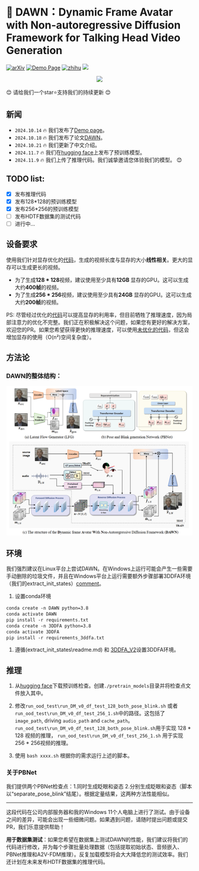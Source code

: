 # 🌅 DAWN：Dynamic Frame Avatar with Non-autoregressive Diffusion Framework for Talking Head Video Generation

[![arXiv](https://img.shields.io/badge/Arxiv-2410.13726-b31b1b.svg?logo=arXiv)](https://arxiv.org/abs/2410.13726)
[![Demo Page](https://img.shields.io/badge/Demo_Page-blue)](https://hanbo-cheng.github.io/DAWN/)
[![zhihu](https://img.shields.io/badge/知乎-0079FF.svg?logo=zhihu&logoColor=white)](https://zhuanlan.zhihu.com/p/2253009511)
 <a href='https://huggingface.co/Hanbo-Cheng/DAWN'><img src='https://img.shields.io/badge/%F0%9F%A4%97%20HuggingFace-Model-yellow'></a>
<p align="center">

<img src="structure_img\ifferent-styles-at-higher-resolution.gif" width=600>
</p>


😊 请给我们一个star⭐支持我们的持续更新 😊
## 新闻
* ```2024.10.14``` 🔥 我们发布了[Demo page](https://hanbo-cheng.github.io/DAWN/)。
* ```2024.10.18``` 🔥 我们发布了论文[DAWN](https://arxiv.org/abs/2410.13726)。
* ```2024.10.21``` 🔥 我们更新了中文介绍。
* ```2024.11.7```  🔥 我们在[hugging face](https://huggingface.co/Hanbo-Cheng/DAWN)上发布了预训练模型。
* ```2024.11.9``` 🔥 我们上传了推理代码。我们诚挚邀请您体验我们的模型。 😊
  
## TODO list:
- [x] 发布推理代码
- [x] 发布128*128的预训练模型
- [x] 发布256*256的预训练模型
- [ ] 发布HDTF数据集的测试代码
- [ ] 进行中...
  
## 设备要求
使用我们针对显存优化的[代码](DM_3/modules/video_flow_diffusion_multiGPU_v0_crema_plus_faceemb_ca_multi_test_local_opt.py)，生成的视频长度与显存的大小**线性相关**。更大的显存可以生成更长的视频。 
- 为了生成**128 * 128**视频，建议使用至少具有**12GB** 显存的GPU。这可以生成大约**400帧**的视频。 
- 为了生成**256 * 256**视频，建议使用至少具有**24GB** 显存的GPU。这可以生成大约**200帧**的视频。

PS: 尽管经过优化的[代码](DM_3/modules/video_flow_diffusion_multiGPU_v0_crema_plus_faceemb_ca_multi_test_local_opt.py)可以提高显存的利用率，但目前牺牲了推理速度，因为局部注意力的优化不完整。我们正在积极解决这个问题，如果您有更好的解决方案，欢迎您的PR。如果您希望获得更快的推理速度，可以使用[未优化的代码](DM_3/modules/video_flow_diffusion_multiGPU_v0_crema_plus_faceemb_ca_multi_test.py)，但这会增加显存的使用（O(n²)空间复杂度）。

## 方法论
### DAWN的整体结构：
<p align="center">
<img src="structure_img\pipeline.png" width=600 alt="framework"/>
</p>

## 环境
我们强烈建议在Linux平台上尝试DAWN。在Windows上运行可能会产生一些需要手动删除的垃圾文件，并且在Windows平台上运行需要额外步骤部署3DDFA环境（我们的extract_init_states）[comment](https://github.com/cleardusk/3DDFA_V2/issues/12#issuecomment-697479173)。

1. 设置conda环境
```
conda create -n DAWN python=3.8
conda activate DAWN
pip install -r requirements.txt
conda create -n 3DDFA python=3.8
conda activate 3DDFA
pip install -r requirements_3ddfa.txt
```

1. 遵循(extract_init_states\readme.md) 和 [3DDFA_V2](https://github.com/cleardusk/3DDFA_V2)设置3DDFA环境。

## 推理
1. 从[hugging face](https://huggingface.co/Hanbo-Cheng/DAWN)下载预训练检查。创建`./pretrain_models`目录并将检查点文件放入其中。
2. 修改`run_ood_test\run_DM_v0_df_test_128_both_pose_blink.sh` 或者 `run_ood_test\run_DM_v0_df_test_256_1.sh`中的路径。这包括了`image_path`, driving `audio_path` and `cache_path`。`run_ood_test\run_DM_v0_df_test_128_both_pose_blink.sh`用于实现 128 * 128 视频的推理， `run_ood_test\run_DM_v0_df_test_256_1.sh` 用于实现 256 * 256视频的推理。

3. 使用 `bash xxxx.sh` 根据你的需求运行上述的脚本。

### 关于PBNet
我们提供两个PBNet检查点：1.同时生成眨眼和姿态 2.分别生成眨眼和姿态（脚本以“separate_pose_blink”结尾）。根据定量结果，这两种方法性能相似。

-----

这段代码在公司内部服务器和我的Windows 11个人电脑上进行了测试。由于设备之间的差异，可能会出现一些细微问题。如果遇到问题，请随时提出问题或提交PR，我们乐意提供帮助！

**用于数据集测试**：如果您希望在数据集上测试DAWN的性能，我们建议将我们的代码进行修改，并为每个步骤批量处理数据（包括提取初始状态、音频嵌入、PBNet推理和A2V-FDM推理）。反复加载模型将会大大降低您的测试效率。我们还计划在未来发布HDTF数据集的推理代码。

